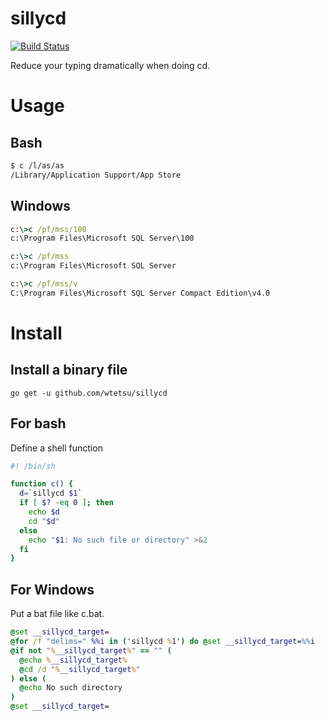 # sillycd

[![Build Status](https://travis-ci.com/wtetsu/sillycd.svg?branch=master)](https://travis-ci.com/wtetsu/sillycd)

Reduce your typing dramatically when doing cd.

# Usage

## Bash

```sh
$ c /l/as/as
/Library/Application Support/App Store
```

## Windows

```bat
c:\>c /pf/mss/100
c:\Program Files\Microsoft SQL Server\100

c:\>c /pf/mss
c:\Program Files\Microsoft SQL Server

c:\>c /pf/mss/v
C:\Program Files\Microsoft SQL Server Compact Edition\v4.0
```

# Install

## Install a binary file

```
go get -u github.com/wtetsu/sillycd
```

## For bash

Define a shell function

```sh
#! /bin/sh

function c() {
  d=`sillycd $1`
  if [ $? -eq 0 ]; then
    echo $d
    cd "$d"
  else
    echo "$1: No such file or directory" >&2
  fi
}
```

## For Windows

Put a bat file like c.bat.

```bat
@set __sillycd_target=
@for /f "delims=" %%i in ('sillycd %1') do @set __sillycd_target=%%i
@if not "%__sillycd_target%" == "" (
  @echo %__sillycd_target%
  @cd /d "%__sillycd_target%"
) else (
  @echo No such directory
)
@set __sillycd_target=
```
